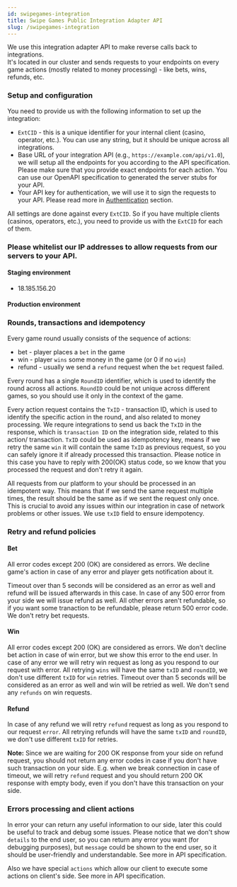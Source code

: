 ```yaml
---
id: swipegames-integration
title: Swipe Games Public Integration Adapter API
slug: /swipegames-integration
---
```


We use this integration adapter API to make reverse calls back to integrations.  
It's located in our cluster and sends requests to your endpoints on every game actions (mostly related to money processing) - like bets, wins, refunds, etc.

### Setup and configuration

You need to provide us with the following information to set up the integration:

-   `ExtCID` - this is a unique identifier for your internal client (casino, operator, etc.).
    You can use any string, but it should be unique across all integrations.
-   Base URL of your integration API (e.g., `https://example.com/api/v1.0`), we will setup all the endpoints for you according to the API specification.  
    Please make sure that you provide exact endpoints for each action. You can use our OpenAPI specification to generated the server stubs for your API.
-   Your API key for authentication, we will use it to sign the requests to your API. Please read more in [Authentication](#authn) section.

All settings are done against every `ExtCID`. So if you have multiple clients (casinos, operators, etc.), you need to provide us with the `ExtCID` for each of them.

### Please whitelist our IP addresses to allow requests from our servers to your API.

#### Staging environment

-   18.185.156.20

#### Production environment

### Rounds, transactions and idempotency

Every game round usually consists of the sequence of actions:

-   bet - player places a `bet` in the game
-   win - player `wins` some money in the game (or 0 if no `win`)
-   refund - usually we send a `refund` request when the `bet` request failed.

Every round has a single `RoundID` identifier, which is used to identify the round across all actions. `RoundID` could be not unique across different games, so you should use it only in the context of the game.

Every action request contains the `TxID` - transaction ID, which is used to identify the specific action in the round, and also related
to money processing. We requre integrations to send us back the `TxID` in the response, which is `transaction ID` on the integration side, related to this action/ transaction. `TxID` could be used as idempotency key, means if we retry the same `win` it will contain the same `TxID` as previous request, so you can safely ignore it if already processed this transaction. Please notice in this case you have to reply with 200(OK) status code, so we know that you processed the request and don't retry it again.

All requests from our platform to your should be processed in an idempotent way.
This means that if we send the same request multiple times, the result should be the same as if we sent the request only once.
This is crucial to avoid any issues within our integration in case of network problems or other issues.
We use `txID` field to ensure idempotency.

### Retry and refund policies

#### Bet

All error codes except 200 (OK) are considered as errors. We decline game's action in case of any error and player gets notification about it.

Timeout over than 5 seconds will be considered as an error as well and refund will be issued afterwards in this case.
In case of any 500 error from your side we will issue refund as well.
All other errors aren't refundable, so if you want some tranaction to be refundable, please return 500 error code.
We don't retry bet requests.

#### Win

All error codes except 200 (OK) are considered as errors. We don't decline bet action in case of win error, but we show this error to the end user.
In case of any error we will retry win request as long as you respond to our request with error.
All retrying `wins` will have the same `txID` and `roundID`, we don't use different `txID` for `win` retries.
Timeout over than 5 seconds will be considered as an error as well and win will be retried as well.
We don't send any `refunds` on win requests.

#### Refund

In case of any refund we will retry `refund` request as long as you respond to our request `error`.
All retrying refunds will have the same `txID` and `roundID`, we don't use different `txID` for retries.

**Note:** Since we are waiting for 200 OK response from your side on refund request, you should not return any error codes in case if you don't have such transaction on your side. E.g. when we break connection in case of timeout, we will retry `refund` request and you should return 200 OK response with empty body, even if you don't have this transaction on your side.

### Errors processing and client actions

In error your can return any useful information to our side, later this could be useful to track and debug some issues.
Please notice that we don't show `details` to the end user, so you can return any error you want (for debugging purposes),
but `message` could be shown to the end user, so it should be user-friendly and understandable. See more in API specification.

Also we have special `actions` which allow our client to execute some actions on client's side. See more in API specification.
